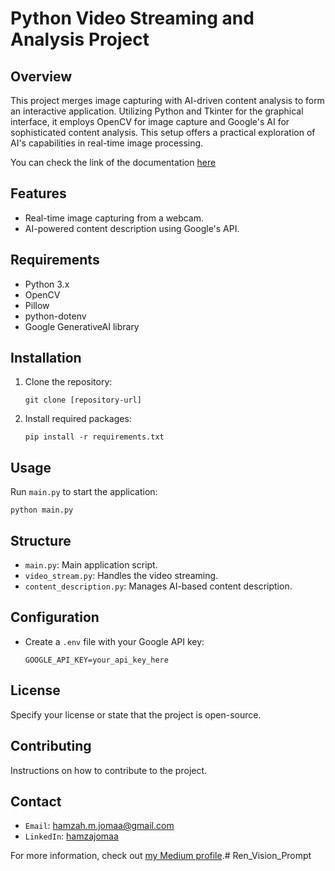 
# Python Video Streaming and Analysis Project

## Overview
This project merges image capturing with AI-driven content analysis to form an interactive application. Utilizing Python and Tkinter for the graphical interface, it employs OpenCV for image capture and Google's AI for sophisticated content analysis. This setup offers a practical exploration of AI's capabilities in real-time image processing.

You can check the link of the documentation [here](https://medium.com/@hamzah.m.jomaa/using-python-to-capture-and-describe-images-with-google-gemini-api-a-step-by-step-guide-d54735f3c76f)
## Features
- Real-time image capturing from a webcam.
- AI-powered content description using Google's API.

## Requirements
- Python 3.x
- OpenCV
- Pillow
- python-dotenv
- Google GenerativeAI library

## Installation
1. Clone the repository:
   ```
   git clone [repository-url]
   ```
2. Install required packages:
   ```
   pip install -r requirements.txt
   ```

## Usage
Run `main.py` to start the application:
```
python main.py
```

## Structure
- `main.py`: Main application script.
- `video_stream.py`: Handles the video streaming.
- `content_description.py`: Manages AI-based content description.

## Configuration
- Create a `.env` file with your Google API key:
  ```
  GOOGLE_API_KEY=your_api_key_here
  ```

## License
Specify your license or state that the project is open-source.

## Contributing
Instructions on how to contribute to the project.

## Contact
 - `Email`: hamzah.m.jomaa@gmail.com
 - `LinkedIn`: [hamzajomaa](https://www.linkedin.com/in/hamzajomaa/)

For more information, check out [my Medium profile](https://medium.com/@hamzah.m.jomaa).# Ren_Vision_Prompt
